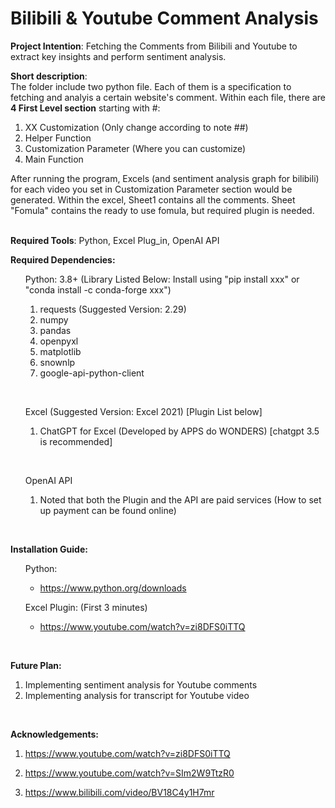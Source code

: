 # Bilibili & Youtube Comment Analysis


<b>Project Intention</b>: Fetching the Comments from Bilibili and Youtube to extract key insights and perform sentiment analysis.<br>

<b>Short description</b>:<br> 
The folder include two python file. Each of them is a specification to fetching and analyis a certain website's comment. Within each file, there are <b>4 First Level section</b> starting with #:<ol>
<li>XX Customization (Only change according to note ##)</li>
<li>Helper Function</li>
<li>Customization Parameter (Where you can customize)</li>
<li>Main Function</li>
</ol> 

After running the program, Excels (and sentiment analysis graph for bilibili) for each video you set in Customization Parameter section would be generated. Within the excel, Sheet1 contains all the comments. Sheet "Fomula" contains the ready to use fomula, but required plugin is needed.

<br>
<b>Required Tools</b>: Python, Excel Plug_in, OpenAI API

<b>Required Dependencies:</b><br>
<ol>Python: 3.8+ (Library Listed Below: Install using "pip install xxx" or "conda install -c conda-forge xxx")
</ol>
<ul>
    <ol>
    <li>requests (Suggested Version: 2.29)</li>
    <li>numpy</li>
    <li>pandas</li>
    <li>openpyxl</li>
    <li>matplotlib</li>
    <li>snownlp</li>
    <li>google-api-python-client</li>
    </ol>
</ul>
<br>

<ol>Excel (Suggested Version: Excel 2021) [Plugin List below]
</ol>
<ul>
    <ol>
    <li>ChatGPT for Excel (Developed by APPS do WONDERS) [chatgpt 3.5 is recommended]</li>
    </ol>
</ul>
<br>

<ol>OpenAI API 
</ol>
<ul>
    <ol>
    <li>Noted that both the Plugin and the API are paid services (How to set up payment can be found online)</li>
    </ol>
</ul>
<br>

<b>Installation Guide:</b>

<ol>Python: <ul><li>

https://www.python.org/downloads</li></ul> 
</ol> 
</ol>

<ol>Excel Plugin: (First 3 minutes) <ul>
<li>

https://www.youtube.com/watch?v=zi8DFS0iTTQ</li></ul> 
</ol>

<br>



<b>Future Plan:</b>
<ol>
<li>Implementing sentiment analysis for Youtube comments</li>
<li>Implementing analysis for transcript for Youtube video</li>
</ol>
<br>

<b>Acknowledgements:</b>
<ol>
<li> 

https://www.youtube.com/watch?v=zi8DFS0iTTQ
</li>
<li> 

https://www.youtube.com/watch?v=SIm2W9TtzR0 
</li>
<li>

https://www.bilibili.com/video/BV18C4y1H7mr
</li>

</ol>